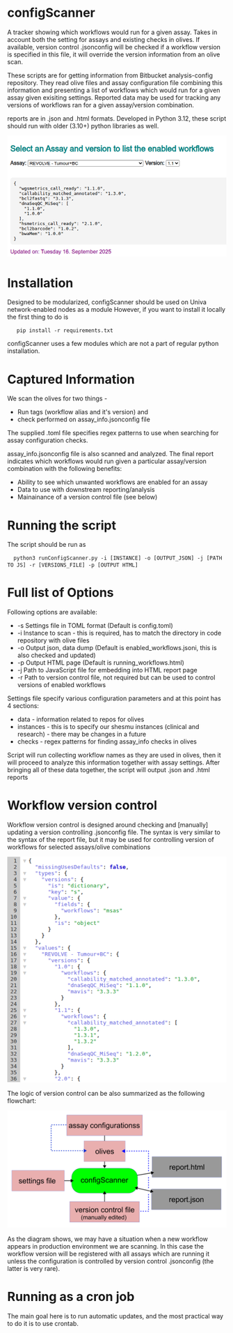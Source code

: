 # configScanner
A tracker showing which workflows would run for a given assay. Takes in account both the setting 
for assays and existing checks in olives. If available, version control .jsonconfig will be checked
if a workflow version is specified in this file, it will override the version information
from an olive scan. 

These scripts are for getting information from Bitbucket analysis-config repository. They read
olive files and assay configuration file combining this information and presenting a list of 
workflows which would run for a given assay given exisiting settings. Reported data may be used
for tracking any versions of workflows ran for a given assay/version combination.

reports are in .json and .html formats. Developed in Python 3.12, these script should run with older
(3.10+) python libraries as well.

![HTML output](docs/Screenshot_configScanner.png)

# Installation

Designed to be modularized, configScanner should be used on Univa network-enabled nodes as a module
However, if you want to install it locally the first thing to do is 

```
   pip install -r requirements.txt
```

configScanner uses a few modules which are not a part of regular python installation.

# Captured Information

We scan the olives for two things - 

* Run tags (workflow alias and it's version) and 
* check performed on assay_info.jsonconfig file 

The supplied .toml file specifies regex patterns to use when searching for assay configuration checks.

assay_info.jsonconfig file is also scanned and analyzed. The final report indicates which workflows 
would run given a particular assay/version combination with the following benefits:

* Ability to see which unwanted workflows are enabled for an assay
* Data to use with downstream reporting/analysis
* Mainainance of a version control file (see below)

# Running the script

The script should be run as 

```
  python3 runConfigScanner.py -i [INSTANCE] -o [OUTPUT_JSON] -j [PATH TO JS] -r [VERSIONS_FILE] -p [OUTPUT HTML]

```

# Full list of Options

Following options are available:

* -s Settings file in TOML format (Default is config.toml)
* -i Instance to scan - this is required, has to match the directory in code repository with olive files
* -o Output json, data dump       (Default is enabled_workflows.jsoni, this is also checked and updated)
* -p Output HTML page             (Default is running_workflows.html)
* -j Path to JavaScript file for embedding into HTML report page
* -r Path to version control file, not required but can be used to control versions of enabled workflows

Settings file specify various configuration parameters and at this point has 4 sections:

* data        - information related to repos for olives
* instances   - this is to specify our shesmu instances (clinical and research) - there may be changes in a future
* checks      - regex patterns for finding assay_info checks in olives

Script will run collecting workflow names as they are used in olives, then it will proceed to analyze this information
together with assay settings. After bringing all of these data together, the script will output .json and .html reports

# Workflow version control

Workflow version control is designed around checking and [manually] updating a version controlling .jsonconfig file. The syntax is 
very similar to the syntax of the report file, but it may be used for controlling version of workflows for 
selected assays/olive combinations

![Version control file](docs/Screenshot_workflowVersions.png)

The logic of version control can be also summarized as the following flowchart:

![Version control schema](docs/Screenshot_workflowVersionsFlowchart.png)

As the diagram shows, we may have a situation when a new workflow appears in production environment we are 
scanning. In this case the workflow version will be registered with all assays which are running it unless
the configuration is controlled by version control .jsonconfig (the latter is very rare).

# Running as a cron job

The main goal here is to run automatic updates, and the most practical way to do it is to use crontab.
